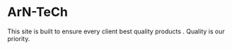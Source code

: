 # ArN-TeCh
This site is built to ensure every client best quality products . Quality is our priority.
